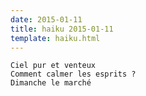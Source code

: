 ```yaml
---
date: 2015-01-11
title: haiku 2015-01-11
template: haiku.html
---
```


    Ciel pur et venteux
    Comment calmer les esprits ?
    Dimanche le marché

